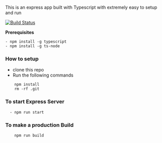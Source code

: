 
This is an express app built with Typescript with extremely easy to setup and run 

[![Build Status](https://travis-ci.com/techitesh/node-typescript-kit.svg?branch=master)](https://travis-ci.com/techitesh/node-typescript-kit)

**Prerequisites**
    
    - npm install -g typescript
    - npm install -g ts-node

### How to setup
- clone this repo
- Run the following commands
```shell
    npm install
    rm -rf .git
```

### To start Express Server
```shell
  - npm run start
```

### To make a production Build
```
    npm run build
```

